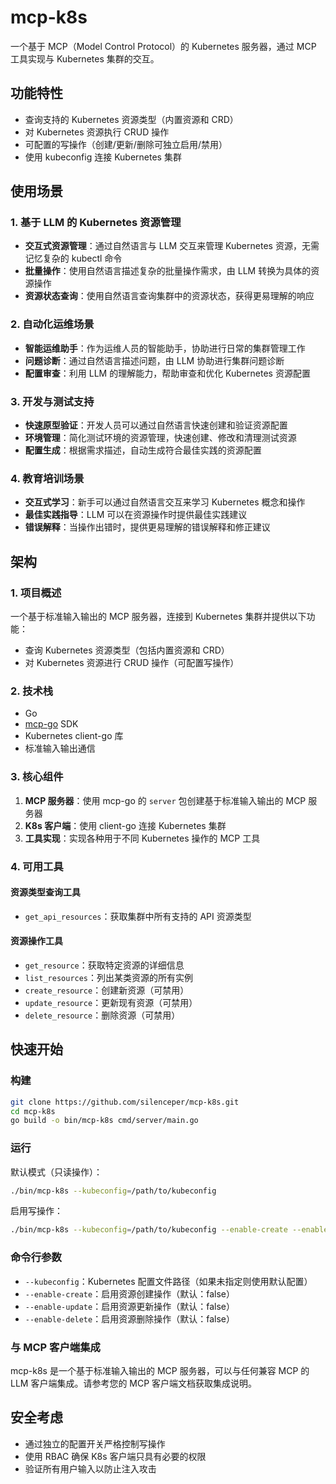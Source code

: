 # mcp-k8s

一个基于 MCP（Model Control Protocol）的 Kubernetes 服务器，通过 MCP 工具实现与 Kubernetes 集群的交互。

## 功能特性

- 查询支持的 Kubernetes 资源类型（内置资源和 CRD）
- 对 Kubernetes 资源执行 CRUD 操作
- 可配置的写操作（创建/更新/删除可独立启用/禁用）
- 使用 kubeconfig 连接 Kubernetes 集群

## 使用场景

### 1. 基于 LLM 的 Kubernetes 资源管理

- **交互式资源管理**：通过自然语言与 LLM 交互来管理 Kubernetes 资源，无需记忆复杂的 kubectl 命令
- **批量操作**：使用自然语言描述复杂的批量操作需求，由 LLM 转换为具体的资源操作
- **资源状态查询**：使用自然语言查询集群中的资源状态，获得更易理解的响应

### 2. 自动化运维场景

- **智能运维助手**：作为运维人员的智能助手，协助进行日常的集群管理工作
- **问题诊断**：通过自然语言描述问题，由 LLM 协助进行集群问题诊断
- **配置审查**：利用 LLM 的理解能力，帮助审查和优化 Kubernetes 资源配置

### 3. 开发与测试支持

- **快速原型验证**：开发人员可以通过自然语言快速创建和验证资源配置
- **环境管理**：简化测试环境的资源管理，快速创建、修改和清理测试资源
- **配置生成**：根据需求描述，自动生成符合最佳实践的资源配置

### 4. 教育培训场景

- **交互式学习**：新手可以通过自然语言交互来学习 Kubernetes 概念和操作
- **最佳实践指导**：LLM 可以在资源操作时提供最佳实践建议
- **错误解释**：当操作出错时，提供更易理解的错误解释和修正建议

## 架构

### 1. 项目概述

一个基于标准输入输出的 MCP 服务器，连接到 Kubernetes 集群并提供以下功能：
- 查询 Kubernetes 资源类型（包括内置资源和 CRD）
- 对 Kubernetes 资源进行 CRUD 操作（可配置写操作）

### 2. 技术栈

- Go
- [mcp-go](https://github.com/mark3labs/mcp-go) SDK
- Kubernetes client-go 库
- 标准输入输出通信

### 3. 核心组件

1. **MCP 服务器**：使用 mcp-go 的 `server` 包创建基于标准输入输出的 MCP 服务器
2. **K8s 客户端**：使用 client-go 连接 Kubernetes 集群
3. **工具实现**：实现各种用于不同 Kubernetes 操作的 MCP 工具

### 4. 可用工具

#### 资源类型查询工具
- `get_api_resources`：获取集群中所有支持的 API 资源类型

#### 资源操作工具
- `get_resource`：获取特定资源的详细信息
- `list_resources`：列出某类资源的所有实例
- `create_resource`：创建新资源（可禁用）
- `update_resource`：更新现有资源（可禁用）
- `delete_resource`：删除资源（可禁用）

## 快速开始

### 构建

```bash
git clone https://github.com/silenceper/mcp-k8s.git
cd mcp-k8s
go build -o bin/mcp-k8s cmd/server/main.go
```

### 运行

默认模式（只读操作）：
```bash
./bin/mcp-k8s --kubeconfig=/path/to/kubeconfig
```

启用写操作：
```bash
./bin/mcp-k8s --kubeconfig=/path/to/kubeconfig --enable-create --enable-update --enable-delete
```

### 命令行参数

- `--kubeconfig`：Kubernetes 配置文件路径（如果未指定则使用默认配置）
- `--enable-create`：启用资源创建操作（默认：false）
- `--enable-update`：启用资源更新操作（默认：false）
- `--enable-delete`：启用资源删除操作（默认：false）

### 与 MCP 客户端集成

mcp-k8s 是一个基于标准输入输出的 MCP 服务器，可以与任何兼容 MCP 的 LLM 客户端集成。请参考您的 MCP 客户端文档获取集成说明。

## 安全考虑

- 通过独立的配置开关严格控制写操作
- 使用 RBAC 确保 K8s 客户端只具有必要的权限
- 验证所有用户输入以防止注入攻击 